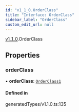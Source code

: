 ```yaml
---
id: "v1_1_0.OrderClass"
title: "Interface: OrderClass"
sidebar_label: "OrderClass"
custom_edit_url: null
---
```


[v1\_1\_0](../namespaces/v1_1_0.md).OrderClass

## Properties

### orderClass

• **orderClass**: [`OrderClass1`](../namespaces/v1_1_0.md#orderclass1)

#### Defined in

generatedTypes/v1.1.0.ts:135
